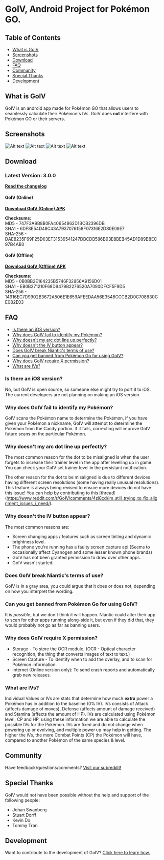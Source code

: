 # GoIV, Android Project for Pokémon GO.

## Table of Contents

- [What is GoIV](#what-is-goiv)
- [Screenshots](#screenshots)
- [Download](#download)
- [FAQ](#faq)
- [Community](#community)
- [Special Thanks](#special-thanks)
- [Development](#development)

## What is GoIV
GoIV is an android app made for Pokémon GO that allows users to seamlessly calculate their Pokémon's IVs. GoIV does **not** interfere with Pokémon GO or their servers.

## Screenshots
![Alt text](https://i.imgur.com/SxlmeqT.jpg "Overlays an IV Button")
![Alt text](https://i.imgur.com/0O3d8Vd.jpg "Scans for Pokémon Info")
![Alt text](https://i.imgur.com/ekBae5R.jpg "Shows Result Popup")
![Alt text](https://i.imgur.com/xXr9zzK.jpg "Advanced Information in Results Popup")

## Download
### Latest Version: 3.0.0
**[Read the changelog](CHANGELOG.md)**

#### GoIV (Online)
**[Download GoIV (Online) APK](https://github.com/farkam135/GoIV/releases)**  

**Checksums:**  
MD5 - 747F3A9B8B0FA40654962D1BCB2396DB  
SHA1 - 6DF8E54D48C43A7937076158F07316E2D80E09E7  
SHA-256 - DAE8235F69F25D03EF31539541247DBCDB586B93E8BEB45AD1D89B8EC97B4AB0  

#### GoIV (Offline)
**[Download GoIV (Offline) APK](https://www.reddit.com/r/GoIV/comments/4ztkct/version_300_released/)**

**Checksums:**  
MD5 - 0B0BB2E164235B5746F32956A9156D01  
SHA1 - EB0B271210F68D9479B2276520A7090DFCF5F9D5  
SHA-256 - 14916EC7D9902B3672A506E1E659AFEEDAA56E3548CCCB2D0C708830CE082E03  

## FAQ
- [Is there an iOS version?](#is-there-an-ios-version)
- [Why does GoIV fail to identify my Pokémon?](#why-does-goiv-fail-to-identify-my-pokémon)
- [Why doesn't my arc dot line up perfectly?](#why-doesnt-my-arc-dot-line-up-perfectly)
- [Why doesn't the IV button appear?](#why-doesnt-the-iv-button-appear)
- [Does GoIV break Niantic's terms of use?](#does-goiv-break-niantics-terms-of-use)
- [Can you get banned from Pokémon Go for using GoIV?](#can-you-get-banned-from-pokémon-go-for-using-goiv)
- [Why does GoIV require X permission?](#why-does-goiv-require-x-permission)
- [What are IVs?](#what-are-ivs)

### Is there an iOS version?
No, but GoIV is open source, so someone else might try to port it to iOS. The current developers are not planning on making an iOS version.

### Why does GoIV fail to identify my Pokémon?
GoIV scans the Pokémon name to determine the Pokémon, if you have given your Pokémon a nickname, GoIV will attempt to determine the Pokémon from the Candy portion. If it fails, correcting will improve GoIV future scans on the particular Pokémon.

### Why doesn't my arc dot line up perfectly?
The most common reason for the dot to be misaligned is when the user forgets to increase their trainer level in the app after levelling up in game. You can check your GoIV set trainer level in the persistant notification.

The other reason for the dot to be misaligned is due to different devices having different screen resolutions (some having really unusual resolutions). This feature is always being revised to ensure more devices do not have this issue! You can help by contributing to this [thread] (https://www.reddit.com/r/GoIV/comments/4zi8cd/im_still_trying_to_fix_alignment_issues_i_need/).

### Why doesn't the IV button appear?
The most common reasons are:
* Screen changing apps / features such as screen tinting and dynamic brightness level.
* The phone you're running has a faulty screen capture api (Seems to occasionally affect Cyanogen and some lesser known phone brands)
* GoIV has not been granted permission to draw over other apps.
* GoIV wasn't started.

### Does GoIV break Niantic's terms of use?
GoIV is in a gray area, you could argue that it does or does not, depending on how you interpret the wording.

### Can you get banned from Pokémon Go for using GoIV?
It is *possible*, but we don't think it will happen. Niantic could alter their app to scan for other apps running along-side it, but even if they did that, they would probably not go as far as banning users.

### Why does GoIV require X permission?
* Storage - To store the OCR module. (OCR - Optical character recognition, the thing that converts images of text to text.)
* Screen Capture - To identify when to add the overlay, and to scan for Pokémon information.
* Internet (Online version only): To send crash reports and automatically grab new releases.

### What are IVs?
Individual Values or IVs are stats that determine how much **extra** power a Pokémon has in addition to the baseline (0% IV). IVs consists of Attack (affects damage of moves), Defense (affects amount of damage received) and Stamina (affects the amount of HP). IVs are calculated using Pokémon level, CP and HP, using these information we are able to calculate the possible IVs for the Pokémon. IVs are fixed and do not change when powering up or evolving, and multiple power up may help in getting. The higher the IVs, the more Combat Points (CP) the Pokémon will have, compared to another Pokémon of the same species & level.

## Community
Have feedback/questions/comments? [Visit our subreddit!](https://www.reddit.com/r/GoIV/)

## Special Thanks
GoIV would not have been possible without the help and support of the following people:  
* Johan Swanberg
* Stuart Dorff
* Kevin Do
* Tommy Tran

## Development
Want to contribute to the development of GoIV? [Click here to learn how.](DEVELOPMENT.md)
